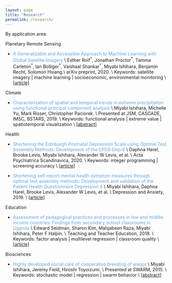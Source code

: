 ```yaml
---
layout: page
title: "Research"
permalink: /research/
---
```


[comment]: <> (emerald: #4AAFB9, light blue: #6DBAF9, #78ACD8, light purple: #C8AFE3)

By application area:

Planetary Remote Sensing
* <span style="color:#61A6DF"> A Generalizable and Accessible Approach to Machine Learning with Global Satellite Imagery </span> \\
Esther Rolf<sup>\*</sup>, Jonathan Proctor<sup>\*</sup>, Tamma Carleton<sup>\*</sup>, Ian Bolliger<sup>\*</sup>, Vaishaal Shankar<sup>\*</sup>, Miyabi Ishihara, Benjamin Recht, Solomon Hsiang.\\
arXiv preprint, 2020. \\
Keywords: satellite imagery | machine learning | socioeconomic, environmental monitoring \\
[[article]](https://arxiv.org/abs/2010.08168)

Climate
* <span style="color:#61A6DF">Characterization of spatial and temporal trends in extreme precipitation using functional principal component analysis</span>  \\
Miyabi Ishihara, Michelle Yu, Mark Risser, Christopher Paciorek. \\
Presented at JSM, CASCADE, IMSC, BSTARS, 2019. \\
Keywords: functional analysis | extreme value | spatiotemporal visualization \\
[[abstract]](https://ww2.amstat.org/meetings/jsm/2019/onlineprogram/AbstractDetails.cfm?abstractid=304918)

Health
* <span style="color:#61A6DF">Shortening the Edinburgh Postnatal Depression Scale using Optimal Test Assembly Methods: Development of the EPDS‐Dep‐5</span> \\
Daphna Harel, Brooke Levis, Miyabi Ishihara, Alexander W Levis, et al. \\
Acta Psychiatrica Scandinavica, 2020. \\
Keywords: integer programming | screening accuracy \\
[[article]](https://onlinelibrary.wiley.com/doi/10.1111/acps.13272)

* <span style="color:#61A6DF">Shortening self‐report mental health symptom measures through optimal test assembly methods: Development and validation of the Patient Health Questionnaire Depression 4</span>  \\
Miyabi Ishihara, Daphna Harel, Brooke Levis, Alexander W Levis, et al. \\
Depression and Anxiety, 2019. \\
[[article]](https://onlinelibrary.wiley.com/doi/full/10.1002/da.22841)

Education
* <span style="color:#61A6DF">Assessment of pedagogical practices and processes in low and middle income countries: Findings from secondary school classrooms in Uganda</span> \\
Edward Seidman, Sharon Kim, Mahjabeen Raza, Miyabi Ishihara, Peter F Halpin. \\
Teaching and Teacher Education, 2018. \\
Keywords: factor analysis | multilevel regression | classroom quality \\
[[article]](https://www.sciencedirect.com/science/article/pii/S0742051X17303402)

Biosciences
* <span style="color:#61A6DF">Highly developed social care of cooperative breeding of wasps </span> \\
Miyabi Ishihara, Jeremy Field, Hiroshi Toyoizumi. \\
Presented at SWARM, 2015. \\
Keywords: stochastic model | regression | swarm behavior \\
[[abstract]](https://easychair.org/smart-program/SWARM2015/2015-10-29.html#talk:12496)
